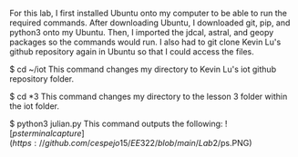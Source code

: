 For this lab, I first installed Ubuntu onto my computer to be able to run the required commands. After downloading Ubuntu, I downloaded git, pip, and python3 onto my Ubuntu. Then, I imported the jdcal, astral, and geopy packages so the commands would run. I also had to git clone Kevin Lu's github repository again in Ubuntu so that I could access the files.

$ cd ~/iot
This command changes my directory to Kevin Lu's iot github repository folder.

$ cd \*3
This command changes my directory to the lesson 3 folder within the iot folder.

$ python3 julian.py
This command outputs the following:
![$ps terminal capture](https://github.com/cespejo15/EE322/blob/main/Lab2/$ps.PNG)

